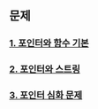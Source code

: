 ## 문제 

### [1. 포인터와 함수 기본](test01/README.md)   

### [2. 포인터와 스트링](test02/README.md)   
   
### [3. 포인터 심화 문제](test03/README.md)    

